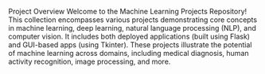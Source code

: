 Project Overview
Welcome to the Machine Learning Projects Repository! This collection encompasses various projects demonstrating core concepts in machine learning, deep learning, natural language processing (NLP), and computer vision. It includes both deployed applications (built using Flask) and GUI-based apps (using Tkinter). These projects illustrate the potential of machine learning across domains, including medical diagnosis, human activity recognition, image processing, and more.
